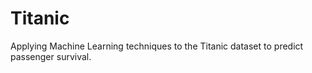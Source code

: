 # Titanic
Applying Machine Learning techniques to the Titanic dataset to predict passenger survival.
